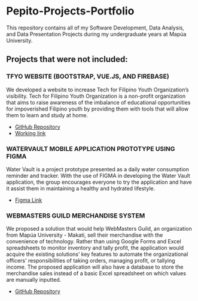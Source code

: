 # Pepito-Projects-Portfolio
 This repository contains all of my Software Development, Data Analysis, and Data Presentation Projects during my undergraduate years at Mapúa University.
## Projects that were not included:
### TFYO WEBSITE (BOOTSTRAP, VUE.JS, AND FIREBASE)
We developed a website to increase Tech for Filipino Youth Organization’s visibility. Tech for Filipino Youth Organization is a non-profit organization that aims to raise awareness of the imbalance of educational opportunities for impoverished Filipino youth by providing them with tools that will allow them to learn and study at home.
* [GitHub Repository](https://github.com/isdmg/IT135-8L_TFYO)
* [Working link](https://tfyo-12e98.web.app/)

### WATERVAULT MOBILE APPLICATION PROTOTYPE USING FIGMA
Water Vault is a project prototype presented as a daily water consumption reminder and tracker. With the use of FIGMA in developing the Water Vault application, the group encourages everyone to try the application and have it assist them in maintaining a healthy and hydrated lifestyle.
* [Figma Link](https://www.figma.com/proto/ny6HpmXt1tDVf5z4tvdRzs/Water-Vault-Prototype?type=design&node-id=89-15&t=K0SPskajq6zhGjBE-1&scaling=scale-down&page-id=0%3A1&starting-point-node-id=65%3A12&show-proto-sidebar=1&mode=design)

### WEBMASTERS GUILD MERCHANDISE SYSTEM
We proposed a solution that would help WebMasters Guild, an organization from Mapúa University - Makati, sell their merchandise with the convenience of technology. Rather than using Google Forms and Excel spreadsheets to monitor inventory and tally profit, the application would acquire the existing solutions’ key features to automate the organizational officers' responsibilities of taking orders, managing profit, or tallying income. The proposed application will also have a database to store the merchandise sales instead of a basic Excel spreadsheet on which values are manually inputted.
* [GitHub Repository](https://github.com/isdmg/IT120P-PROJECT)
